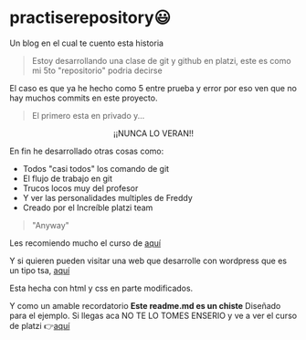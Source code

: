 # practiserepository😃
Un blog en el cual te cuento esta historia
>Estoy desarrollando una clase de git y github en platzi, este es como mi 5to "repositorio" podria decirse

El caso es que ya he hecho como 5 entre prueba y error por eso ven que no hay muchos commits en este proyecto.
>El primero esta en privado y...

<p align="center">¡¡NUNCA LO VERAN!!</p>

En fin he desarrollado otras cosas como:
- Todos "casi todos" los comando de git
- El flujo de trabajo en git
- Trucos locos muy del profesor
- Y ver las personalidades multiples de Freddy
- Creado por el Increíble platzi team

>"Anyway"

Les recomiendo mucho el curso de [aquí](http://platzi.com/clases/git-github/ "aquí")

Y si quieren pueden visitar una web que desarrolle con wordpress que es un tipo tsa, [aquí](http://aires-acondicionados.shop "aquí")

Esta hecha con html y css en parte modificados.

Y como un amable recordatorio **Este readme.md es un chiste** Diseñado para el ejemplo. Si llegas aca NO TE LO TOMES ENSERIO y ve a ver el curso de platzi 👉[aquí](http://platzi.com/clases/git-github/ "aquí")
